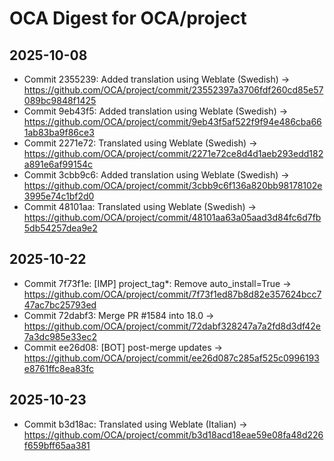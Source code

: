# OCA Digest for OCA/project

## 2025-10-08

- Commit 2355239: Added translation using Weblate (Swedish) → https://github.com/OCA/project/commit/23552397a3706fdf260cd85e57089bc9848f1425
- Commit 9eb43f5: Added translation using Weblate (Swedish) → https://github.com/OCA/project/commit/9eb43f5af522f9f94e486cba661ab83ba9f86ce3
- Commit 2271e72: Translated using Weblate (Swedish) → https://github.com/OCA/project/commit/2271e72ce8d4d1aeb293edd182a891e6af99154c
- Commit 3cbb9c6: Added translation using Weblate (Swedish) → https://github.com/OCA/project/commit/3cbb9c6f136a820bb98178102e3995e74c1bf2d0
- Commit 48101aa: Translated using Weblate (Swedish) → https://github.com/OCA/project/commit/48101aa63a05aad3d84fc6d7fb5db54257dea9e2

## 2025-10-22

- Commit 7f73f1e: [IMP] project_tag*: Remove auto_install=True → https://github.com/OCA/project/commit/7f73f1ed87b8d82e357624bcc747ac7bc25793ed
- Commit 72dabf3: Merge PR #1584 into 18.0 → https://github.com/OCA/project/commit/72dabf328247a7a2fd8d3df42e7a3dc985e33ec2
- Commit ee26d08: [BOT] post-merge updates → https://github.com/OCA/project/commit/ee26d087c285af525c0996193e8761ffc8ea83fc

## 2025-10-23

- Commit b3d18ac: Translated using Weblate (Italian) → https://github.com/OCA/project/commit/b3d18acd18eae59e08fa48d226f659bff65aa381

